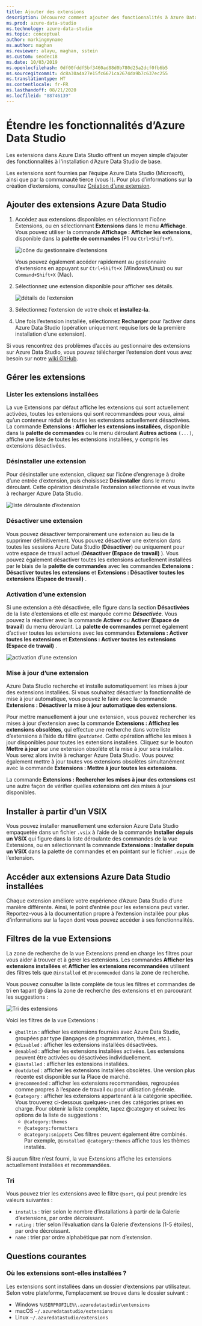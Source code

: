 ```yaml
---
title: Ajouter des extensions
description: Découvrez comment ajouter des fonctionnalités à Azure Data Studio en sélectionnant et en installant des extensions parmi celles fournies par Microsoft et les fournisseurs tiers.
ms.prod: azure-data-studio
ms.technology: azure-data-studio
ms.topic: conceptual
author: markingmyname
ms.author: maghan
ms.reviewer: alayu, maghan, sstein
ms.custom: seodec18
ms.date: 10/03/2019
ms.openlocfilehash: 0df00fddf5bf3460ad88d0b780d25a2dcf0fb6b5
ms.sourcegitcommit: dc8a30a4a27e15fc6671ca2674da9b7c637ec255
ms.translationtype: HT
ms.contentlocale: fr-FR
ms.lasthandoff: 08/21/2020
ms.locfileid: "88746139"
---
```

# <a name="extend-the-functionality-of-azure-data-studio"></a>Étendre les fonctionnalités d’Azure Data Studio

Les extensions dans Azure Data Studio offrent un moyen simple d’ajouter des fonctionnalités à l'installation d’Azure Data Studio de base.

Les extensions sont fournies par l’équipe Azure Data Studio (Microsoft), ainsi que par la communauté tierce (vous !). Pour plus d’informations sur la création d’extensions, consultez [Création d’une extension](extension-authoring.md).

## <a name="add-azure-data-studio-extensions"></a>Ajouter des extensions Azure Data Studio

1. Accédez aux extensions disponibles en sélectionnant l’icône Extensions, ou en sélectionnant **Extensions** dans le menu **Affichage**. Vous pouvez utiliser la commande **Affichage : Afficher les extensions**, disponible dans la **palette de commandes** (F1 ou `Ctrl+Shift+P`).

    ![icône du gestionnaire d’extensions](media/extensions/extension-manager-icon.png)

    Vous pouvez également accéder rapidement au gestionnaire d’extensions en appuyant sur `Ctrl+Shift+X` (Windows/Linux) ou sur `Command+Shift+X` (Mac).

2. Sélectionnez une extension disponible pour afficher ses détails.

    ![détails de l’extension](media/extensions/extension-details.png)

3. Sélectionnez l’extension de votre choix et **installez-la**.

4. Une fois l’extension installée, sélectionnez **Recharger** pour l’activer dans Azure Data Studio (opération uniquement requise lors de la première installation d’une extension).

Si vous rencontrez des problèmes d’accès au gestionnaire des extensions sur Azure Data Studio, vous pouvez télécharger l’extension dont vous avez besoin sur notre [wiki GitHub](https://github.com/microsoft/azuredatastudio/wiki/List-of-Extensions).


## <a name="manage-extensions"></a>Gérer les extensions 

### <a name="list-installed-extensions"></a>Lister les extensions installées 

La vue Extensions par défaut affiche les extensions qui sont actuellement activées, toutes les extensions qui sont recommandées pour vous, ainsi qu’un conteneur réduit de toutes les extensions actuellement désactivées. La commande **Extensions : Afficher les extensions installées**, disponible dans la **palette de commandes** ou le menu déroulant **Autres actions** `(...)`, affiche une liste de toutes les extensions installées, y compris les extensions désactivées.

### <a name="uninstall-an-extension"></a>Désinstaller une extension

Pour désinstaller une extension, cliquez sur l’icône d’engrenage à droite d’une entrée d’extension, puis choisissez **Désinstaller** dans le menu déroulant. Cette opération désinstalle l’extension sélectionnée et vous invite à recharger Azure Data Studio.

 ![liste déroulante d’extension](media/extensions/extension-gear-dropdown.png)

### <a name="disable-an-extension"></a>Désactiver une extension

Vous pouvez désactiver temporairement une extension au lieu de la supprimer définitivement. Vous pouvez désactiver une extension dans toutes les sessions Azure Data Studio (**Désactiver**) ou uniquement pour votre espace de travail actuel (**Désactiver (Espace de travail)** ). Vous pouvez également désactiver toutes les extensions actuellement installées par le biais de la **palette de commandes** avec les commandes **Extensions : Désactiver toutes les extensions** et **Extensions : Désactiver toutes les extensions (Espace de travail)** .

### <a name="enable-an-extension"></a>Activation d’une extension 

Si une extension a été désactivée, elle figure dans la section **Désactivées** de la liste d’extensions et elle est marquée comme ***Désactivée***. Vous pouvez la réactiver avec la commande **Activer** ou **Activer (Espace de travail**) du menu déroulant. La **palette de commandes** permet également d’activer toutes les extensions avec les commandes **Extensions : Activer toutes les extensions** et **Extensions : Activer toutes les extensions (Espace de travail)** . 

![activation d’une extension](media/extensions/extensions-enable.png)

### <a name="updating-an-extension"></a>Mise à jour d’une extension

Azure Data Studio recherche et installe automatiquement les mises à jour des extensions installées. Si vous souhaitez désactiver la fonctionnalité de mise à jour automatique, vous pouvez le faire avec la commande **Extensions : Désactiver la mise à jour automatique des extensions**. 

Pour mettre manuellement à jour une extension, vous pouvez rechercher les mises à jour d’extension avec la commande **Extensions : Affichez les extensions obsolètes**, qui effectue une recherche dans votre liste d’extensions à l’aide du filtre `@outdated`. Cette opération affiche les mises à jour disponibles pour toutes les extensions installées. Cliquez sur le bouton **Mettre à jour** sur une extension obsolète et la mise à jour sera installée. Vous serez alors invité à recharger Azure Data Studio. Vous pouvez également mettre à jour toutes vos extensions obsolètes simultanément avec la commande **Extensions : Mettre à jour toutes les extensions**.

La commande **Extensions : Rechercher les mises à jour des extensions** est une autre façon de vérifier quelles extensions ont des mises à jour disponibles.

## <a name="install-from-a-vsix"></a>Installer à partir d’un VSIX

Vous pouvez installer manuellement une extension Azure Data Studio empaquetée dans un fichier `.vsix` à l’aide de la commande **Installer depuis un VSIX** qui figure dans la liste déroulante des commandes de la vue Extensions, ou en sélectionnant la commande **Extensions : Installer depuis un VSIX** dans la palette de commandes et en pointant sur le fichier `.vsix` de l’extension.

## <a name="access-installed-azure-data-studio-extensions"></a>Accéder aux extensions Azure Data Studio installées

Chaque extension améliore votre expérience d’Azure Data Studio d’une manière différente. Ainsi, le point d’entrée pour les extensions peut varier. Reportez-vous à la documentation propre à l’extension installée pour plus d’informations sur la façon dont vous pouvez accéder à ses fonctionnalités.

## <a name="extensions-view-filters"></a>Filtres de la vue Extensions

La zone de recherche de la vue Extensions prend en charge les filtres pour vous aider à trouver et à gérer les extensions. Les commandes **Afficher les extensions installées** et **Afficher les extensions recommandées** utilisent des filtres tels que `@installed` et `@recommended` dans la zone de recherche.

Vous pouvez consulter la liste complète de tous les filtres et commandes de tri en tapant @ dans la zone de recherche des extensions et en parcourant les suggestions :

![Tri des extensions](media/extensions/extension-sort.png)

Voici les filtres de la vue Extensions :

- `@builtin` : afficher les extensions fournies avec Azure Data Studio, groupées par type (langages de programmation, thèmes, etc.).
- `@disabled` : afficher les extensions installées désactivées.
- `@enabled` : afficher les extensions installées activées. Les extensions peuvent être activées ou désactivées individuellement.
- `@installed` : afficher les extensions installées.
- `@outdated` : afficher les extensions installées obsolètes. Une version plus récente est disponible sur la Place de marché.
- `@recommended` : afficher les extensions recommandées, regroupées comme propres à l’espace de travail ou pour utilisation générale.
- `@category` : afficher les extensions appartenant à la catégorie spécifiée. Vous trouverez ci-dessous quelques-unes des catégories prises en charge. Pour obtenir la liste complète, tapez @category et suivez les options de la liste de suggestions :
    - `@category:themes`
    - `@category:formatters`
    - `@category:snippets` Ces filtres peuvent également être combinés. Par exemple, `@installed @category:themes` affiche tous les thèmes installés.

Si aucun filtre n’est fourni, la vue Extensions affiche les extensions actuellement installées et recommandées.

### <a name="sorting"></a>Tri 
Vous pouvez trier les extensions avec le filtre `@sort`, qui peut prendre les valeurs suivantes :

- `installs` : trier selon le nombre d’installations à partir de la Galerie d’extensions, par ordre décroissant.
- `rating` : trier selon l’évaluation dans la Galerie d’extensions (1-5 étoiles), par ordre décroissant.
- `name` : trier par ordre alphabétique par nom d’extension.

## <a name="common-questions"></a>Questions courantes

### <a name="where-are-extensions-installed"></a>Où les extensions sont-elles installées ? 
Les extensions sont installées dans un dossier d’extensions par utilisateur. Selon votre plateforme, l’emplacement se trouve dans le dossier suivant :

- Windows `%USERPROFILE%\.azuredatastudio\extensions`
- macOS `~/.azuredatastudio/extensions`
- Linux `~/.azuredatastudio/extensions`
